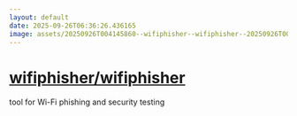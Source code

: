 ```yaml
---
layout: default
date: 2025-09-26T06:36:26.436165
image: assets/20250926T004145860--wifiphisher--wifiphisher--20250926T004650141--cropped.png
---
```


# [wifiphisher/wifiphisher](https://github.com/wifiphisher/wifiphisher)

tool for Wi-Fi phishing and security testing
